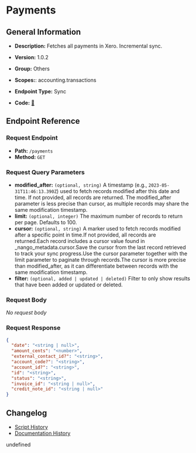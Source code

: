 # Payments

## General Information

- **Description:** Fetches all payments in Xero. Incremental sync.

- **Version:** 1.0.2
- **Group:** Others
- **Scopes:**: accounting.transactions
- **Endpoint Type:** Sync
- **Code:** [🔗](https://github.com/NangoHQ/integration-templates/tree/main/integrations/xero/syncs/payments.ts)


## Endpoint Reference

### Request Endpoint

- **Path:** `/payments`
- **Method:** `GET`

### Request Query Parameters

- **modified_after:** `(optional, string)` A timestamp (e.g., `2023-05-31T11:46:13.390Z`) used to fetch records modified after this date and time. If not provided, all records are returned. The modified_after parameter is less precise than cursor, as multiple records may share the same modification timestamp.
- **limit:** `(optional, integer)` The maximum number of records to return per page. Defaults to 100.
- **cursor:** `(optional, string)` A marker used to fetch records modified after a specific point in time.If not provided, all records are returned.Each record includes a cursor value found in _nango_metadata.cursor.Save the cursor from the last record retrieved to track your sync progress.Use the cursor parameter together with the limit parameter to paginate through records.The cursor is more precise than modified_after, as it can differentiate between records with the same modification timestamp.
- **filter:** `(optional, added | updated | deleted)` Filter to only show results that have been added or updated or deleted.

### Request Body

_No request body_

### Request Response

```json
{
  "date": "<string | null>",
  "amount_cents": "<number>",
  "external_contact_id?": "<string>",
  "account_code?": "<string>",
  "account_id?": "<string>",
  "id": "<string>",
  "status": "<string>",
  "invoice_id": "<string | null>",
  "credit_note_id": "<string | null>"
}
```

## Changelog

- [Script History](https://github.com/NangoHQ/integration-templates/commits/main/integrations/xero/syncs/payments.ts)
- [Documentation History](https://github.com/NangoHQ/integration-templates/commits/main/integrations/xero/syncs/payments.md)

<!-- END  GENERATED CONTENT -->


undefined
